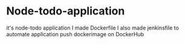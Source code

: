 # Node-todo-application
it's node-todo application 
I made Dockerfile 
I also made jenkinsfile to automate application
push dockerimage on DockerHub 
